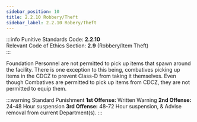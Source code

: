 ```yaml
---
sidebar_position: 10
title: 2.2.10 Robbery/Theft
sidebar_label: 2.2.10 Robery/Theft
---
```


:::info
Punitive Standards Code: <TextColor color="#E46C07">**2.2.10**</TextColor> <br />
Relevant Code of Ethics Section: <TextColor color="#21E006">**2.9**</TextColor> (Robbery/Item Theft) <br />
:::

Foundation Personnel are not permitted to pick up items that spawn around the facility. There is one exception to this being, combatives picking up items in the CDCZ to prevent Class-D from taking it themselves. Even though Combatives are permitted to pick up items from CDCZ, they are not permitted to equip them. 

:::warning Standard Punishment
**1st Offense:** Written Warning
**2nd Offense:** 24-48 Hour suspension
**3rd Offense:** 48-72 Hour suspension, & Advise removal from current Department(s).
:::